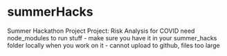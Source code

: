 # summerHacks
Summer Hackathon Project
Project: Risk Analysis for COVID
need node_modules to run stuff - make sure you have it in your summer_hacks folder locally when you work on it - cannot upload to github, files too large
